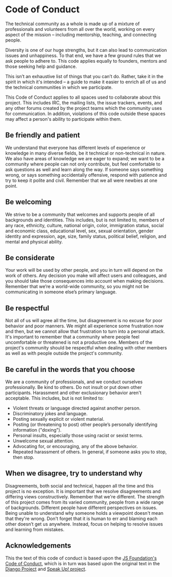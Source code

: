 # Code of Conduct

The technical community as a whole is made up of a mixture of professionals and volunteers from all over the world, working on every aspect of the mission – including mentorship, teaching, and connecting people.

Diversity is one of our huge strengths, but it can also lead to communication issues and unhappiness. To that end, we have a few ground rules that we ask people to adhere to. This code applies equally to founders, mentors and those seeking help and guidance.

This isn’t an exhaustive list of things that you can’t do. Rather, take it in the spirit in which it's intended – a guide to make it easier to enrich all of us and the technical communities in which we participate.

This Code of Conduct applies to all spaces used to collaborate about this project. This includes IRC, the mailing lists, the issue trackers, events, and any other forums created by the project teams which the community uses for communication. In addition, violations of this code outside these spaces may affect a person's ability to participate within them.


## Be friendly and patient

We understand that everyone has different levels of experience or knowledge in many diverse fields, be it technical or non-technical in nature. We also have areas of knowledge we are eager to expand; we want to be a community where people can not only contribute, but feel comfortable to ask questions as well and learn along the way. If someone says something wrong, or says something accidentally offensive, respond with patience and try to keep it polite and civil. Remember that we all were newbies at one point.


## Be welcoming

We strive to be a community that welcomes and supports people of all backgrounds and identities. This includes, but is not limited to, members of any race, ethnicity, culture, national origin, color, immigration status, social and economic class, educational level, sex, sexual orientation, gender identity and expression, age, size, family status, political belief, religion, and mental and physical ability.


## Be considerate

Your work will be used by other people, and you in turn will depend on the work of others. Any decision you make will affect users and colleagues, and you should take those consequences into account when making decisions. Remember that we’re a world-wide community, so you might not be communicating in someone else’s primary language.


## Be respectful

Not all of us will agree all the time, but disagreement is no excuse for poor behavior and poor manners. We might all experience some frustration now and then, but we cannot allow that frustration to turn into a personal attack. It's important to remember that a community where people feel uncomfortable or threatened is not a productive one. Members of the project's community should be respectful when dealing with other members as well as with people outside the project's community.


## Be careful in the words that you choose

We are a community of professionals, and we conduct ourselves professionally. Be kind to others. Do not insult or put down other participants. Harassment and other exclusionary behavior aren't acceptable. This includes, but is not limited to:

-   Violent threats or language directed against another person.
-   Discriminatory jokes and language.
-   Posting sexually explicit or violent material.
-   Posting (or threatening to post) other people’s personally identifying information ("doxing").
-   Personal insults, especially those using racist or sexist terms.
-   Unwelcome sexual attention.
-   Advocating for, or encouraging, any of the above behavior.
-   Repeated harassment of others. In general, if someone asks you to stop, then stop.


## When we disagree, try to understand why

Disagreements, both social and technical, happen all the time and this project is no exception. It is important that we resolve disagreements and differing views constructively. Remember that we're different. The strength of this project comes from its varied community, people from a wide range of backgrounds. Different people have different perspectives on issues. Being unable to understand why someone holds a viewpoint doesn't mean that they're wrong. Don't forget that it is human to err and blaming each other doesn’t get us anywhere. Instead, focus on helping to resolve issues and learning from mistakes.


## Acknowledgements

This the text of this code of conduct is based upon the [JS Foundation's Code of Conduct]( https://js.foundation/community/code-of-conduct ), which is in turn was based upon the original text in the [Django Project]( https://www.djangoproject.com/conduct/ ) and [Speak Up! project]( http://web.archive.org/web/20141109123859/http://speakup.io/coc.html ).
